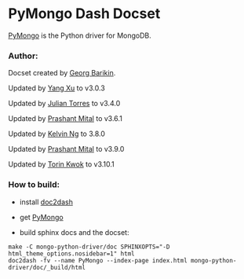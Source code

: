 PyMongo Dash Docset
=======================

[PyMongo](http://api.mongodb.org/python) is the Python driver for MongoDB.

### Author:

Docset created by [Georg Barikin](https://github.com/gebrkn).

Updated by [Yang Xu](https://github.com/xyoun) to v3.0.3

Updated by [Julian Torres](https://github.com/macintacos) to v3.4.0

Updated by [Prashant Mital](https://github.com/prashantmital) to v3.6.1

Updated by [Kelvin Ng](https://github.com/hoishing) to 3.8.0

Updated by [Prashant Mital](https://github.com/prashantmital) to v3.9.0

Updated by [Torin Kwok](https://github.com/torinkwok) to v3.10.1

### How to build:

- install [doc2dash](https://pypi.python.org/pypi/doc2dash)

- get [PyMongo](https://github.com/mongodb/mongo-python-driver.git)

- build sphinx docs and the docset:

```
make -C mongo-python-driver/doc SPHINXOPTS="-D html_theme_options.nosidebar=1" html
doc2dash -fv --name PyMongo --index-page index.html mongo-python-driver/doc/_build/html
````